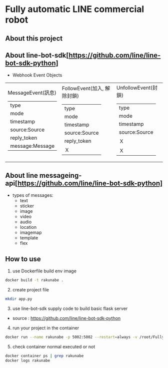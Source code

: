 # Fully automatic LINE commercial robot

## About this project

## About line-bot-sdk[https://github.com/line/line-bot-sdk-python]
- Webhook Event Objects
<table rules="none" align="center">
	<td>
        <table rules="none" align="center">
MessageEvent(訊息)
            <tr>
                <td>type</td>
            </tr>
            <tr>
                <td>mode</td>
            </tr>
            <tr>
                <td>timestamp</td>
            </tr>
            <tr>
                <td>source:Source</td>
            </tr>    
            <tr>
                <td>reply_token</td>
            </tr>    
            <tr>
                <td>message:Message</td>
            </tr>    
        </table>
    </td>
	<td>
        <table rules="none" align="center">
FollowEvent(加入, 解除封鎖)
            <tr>
                <td>type</td>
            </tr>
            <tr>
                <td>mode</td>
            </tr>
            <tr>
                <td>timestamp</td>
            </tr>
            <tr>
                <td>source:Source</td>
            </tr>    
            <tr>
                <td>reply_token</td>
            </tr>    
            <tr>
                <td>Ｘ</td>
            </tr>    
        </table>
    </td>
	<td>
        <table rules="none" align="center">
UnfollowEvent(封鎖)
            <tr>
                <td>type</td>
            </tr>
            <tr>
                <td>mode</td>
            </tr>
            <tr>
                <td>timestamp</td>
            </tr>
            <tr>
                <td>source:Source</td>
            </tr>    
            <tr>
                <td>Ｘ</td>
            </tr>    
            <tr>
                <td>Ｘ</td>
            </tr>    
        </table>
    </td>
</table>

## About line messageing-api[https://github.com/line/line-bot-sdk-python]
- types of messages:
    - text
    - sticker
    - image
    - video 
    - audio
    - location
    - imagemap
    - template
    - flex

## How to use
1. use Dockerfile build env image
```bash
docker build -t rakunabe .
```
2. create project file
```bash
mkdir app.py
```
3. use line-bot-sdk supply code to build basic flask server
- source : https://github.com/line/line-bot-sdk-python
4. run your project in the container 
```bash
docker run --name rakunabe -p 5002:5002 --restart=always -v /root/Fully-automatic-LINE-commercial-robot:/app -d rakunabe
```
5. check container normal executed or not
```bash
docker container ps | grep rakunabe
docker logs rakunabe
```
